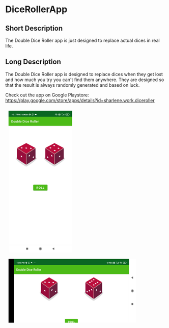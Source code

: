 # DiceRollerApp

## Short Description
The Double Dice Roller app is just designed to replace actual dices in real life.

## Long Description
The Double Dice Roller app is designed to replace dices when they get lost and how much you try you can't find them anywhere. They are designed so that the result is always randomly generated and based on luck.

Check out the app on Google Playstore: https://play.google.com/store/apps/details?id=sharlene.work.diceroller

<img align="left" width="200" style="margin:10px" src="/App Screenshots/phone1.jpg">
<img align="left" width="400" height= "200" style="margin:10px" src="/App Screenshots/phone3.jpg">

